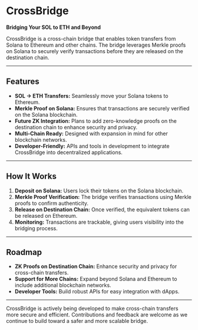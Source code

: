 # CrossBridge

**Bridging Your SOL to ETH and Beyond**

CrossBridge is a cross-chain bridge that enables token transfers from Solana to Ethereum and other chains. The bridge leverages Merkle proofs on Solana to securely verify transactions before they are released on the destination chain.  

---

## Features

- **SOL → ETH Transfers:** Seamlessly move your Solana tokens to Ethereum.  
- **Merkle Proof on Solana:** Ensures that transactions are securely verified on the Solana blockchain.  
- **Future ZK Integration:** Plans to add zero-knowledge proofs on the destination chain to enhance security and privacy.  
- **Multi-Chain Ready:** Designed with expansion in mind for other blockchain networks.  
- **Developer-Friendly:** APIs and tools in development to integrate CrossBridge into decentralized applications.  

---

## How It Works

1. **Deposit on Solana:** Users lock their tokens on the Solana blockchain.  
2. **Merkle Proof Verification:** The bridge verifies transactions using Merkle proofs to confirm authenticity.  
3. **Release on Destination Chain:** Once verified, the equivalent tokens can be released on Ethereum.  
4. **Monitoring:** Transactions are trackable, giving users visibility into the bridging process.  

---

## Roadmap

- **ZK Proofs on Destination Chain:** Enhance security and privacy for cross-chain transfers.  
- **Support for More Chains:** Expand beyond Solana and Ethereum to include additional blockchain networks.  
- **Developer Tools:** Build robust APIs for easy integration with dApps.  

---

CrossBridge is actively being developed to make cross-chain transfers more secure and efficient. Contributions and feedback are welcome as we continue to build toward a safer and more scalable bridge.  

